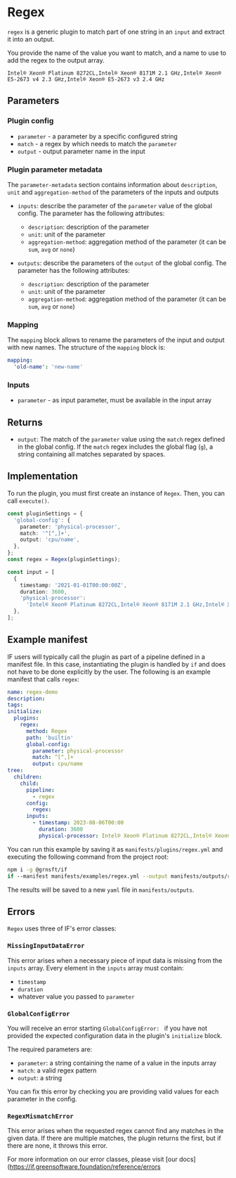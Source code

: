 # Regex

`regex` is a generic plugin to match part of one string in an `input` and extract it into an output.

You provide the name of the value you want to match, and a name to use to add the regex to the output array.

```
Intel® Xeon® Platinum 8272CL,Intel® Xeon® 8171M 2.1 GHz,Intel® Xeon® E5-2673 v4 2.3 GHz,Intel® Xeon® E5-2673 v3 2.4 GHz
```

## Parameters

### Plugin config

- `parameter` - a parameter by a specific configured string
- `match` - a regex by which needs to match the `parameter`
- `output` - output parameter name in the input

### Plugin parameter metadata

The `parameter-metadata` section contains information about `description`, `unit` and `aggregation-method` of the parameters of the inputs and outputs

- `inputs`: describe the parameter of the `parameter` value of the global config. The parameter has the following attributes:

  - `description`: description of the parameter
  - `unit`: unit of the parameter
  - `aggregation-method`: aggregation method of the parameter (it can be `sum`, `avg` or `none`)

- `outputs`: describe the parameters of the `output` of the global config. The parameter has the following attributes:
  - `description`: description of the parameter
  - `unit`: unit of the parameter
  - `aggregation-method`: aggregation method of the parameter (it can be `sum`, `avg` or `none`)

### Mapping

The `mapping` block allows to rename the parameters of the input and output with new names. The structure of the `mapping` block is:

```yaml
mapping:
  'old-name': 'new-name'
```

### Inputs

- `parameter` - as input parameter, must be available in the input array

## Returns

- `output`: The match of the `parameter` value using the `match` regex defined in the global config. If the `match` regex includes the global flag (`g`), a string containing all matches separated by spaces.

## Implementation

To run the plugin, you must first create an instance of `Regex`. Then, you can call `execute()`.

```typescript
const pluginSettings = {
  'global-config': {
    parameter: 'physical-processor',
    match: '^[^,]+',
    output: 'cpu/name',
  },
};
const regex = Regex(pluginSettings);

const input = [
  {
    timestamp: '2021-01-01T00:00:00Z',
    duration: 3600,
    'physical-processor':
      'Intel® Xeon® Platinum 8272CL,Intel® Xeon® 8171M 2.1 GHz,Intel® Xeon® E5-2673 v4 2.3 GHz,Intel® Xeon® E5-2673 v3 2.4 GHz',
  },
];
```

## Example manifest

IF users will typically call the plugin as part of a pipeline defined in a manifest file. In this case, instantiating the plugin is handled by `if` and does not have to be done explicitly by the user. The following is an example manifest that calls `regex`:

```yaml
name: regex-demo
description:
tags:
initialize:
  plugins:
    regex:
      method: Regex
      path: 'builtin'
      global-config:
        parameter: physical-processor
        match: ^[^,]+
        output: cpu/name
tree:
  children:
    child:
      pipeline:
        - regex
      config:
        regex:
      inputs:
        - timestamp: 2023-08-06T00:00
          duration: 3600
          physical-processor: Intel® Xeon® Platinum 8272CL,Intel® Xeon® 8171M 2.1 GHz,Intel® Xeon® E5-2673 v4 2.3 GHz,Intel® Xeon® E5-2673 v3 2.4 GHz
```

You can run this example by saving it as `manifests/plugins/regex.yml` and executing the following command from the project root:

```sh
npm i -g @grnsft/if
if --manifest manifests/examples/regex.yml --output manifests/outputs/regex.yml
```

The results will be saved to a new `yaml` file in `manifests/outputs`.

## Errors

`Regex` uses three of IF's error classes:

### `MissingInputDataError`

This error arises when a necessary piece of input data is missing from the `inputs` array.
Every element in the `inputs` array must contain:

- `timestamp`
- `duration`
- whatever value you passed to `parameter`

### `GlobalConfigError`

You will receive an error starting `GlobalConfigError: ` if you have not provided the expected configuration data in the plugin's `initialize` block.

The required parameters are:

- `parameter`: a string containing the name of a value in the inputs array
- `match`: a valid regex pattern
- `output`: a string

You can fix this error by checking you are providing valid values for each parameter in the config.

### `RegexMismatchError`

This error arises when the requested regex cannot find any matches in the given data. If there are multiple matches, the plugin returns the first, but if there are none, it throws this error.

For more information on our error classes, please visit [our docs](https://if.greensoftware.foundation/reference/errors
